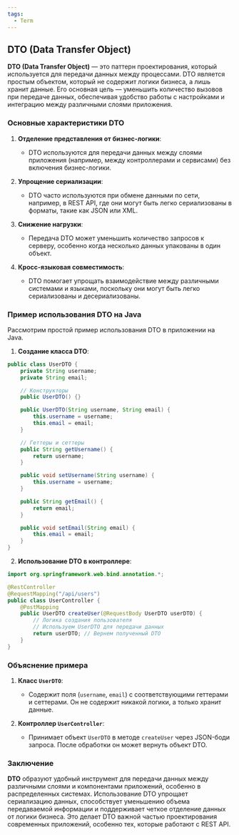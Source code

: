 ```yaml
---
tags:
  - Term
---
```

## DTO (Data Transfer Object)

**DTO (Data Transfer Object)** — это паттерн проектирования, который используется для передачи данных между процессами. DTO является простым объектом, который не содержит логики бизнеса, а лишь хранит данные. Его основная цель — уменьшить количество вызовов при передаче данных, обеспечивая удобство работы с настройками и интеграцию между различными слоями приложения.

### Основные характеристики DTO

1. **Отделение представления от бизнес-логики**:
   - DTO используются для передачи данных между слоями приложения (например, между контроллерами и сервисами) без включения бизнес-логики.

2. **Упрощение сериализации**:
   - DTO часто используются при обмене данными по сети, например, в REST API, где они могут быть легко сериализованы в форматы, такие как JSON или XML.

3. **Снижение нагрузки**:
   - Передача DTO может уменьшить количество запросов к серверу, особенно когда несколько данных упакованы в один объект.

4. **Кросс-языковая совместимость**:
   - DTO помогает упрощать взаимодействие между различными системами и языками, поскольку они могут быть легко сериализованы и десериализованы.

### Пример использования DTO на Java

Рассмотрим простой пример использования DTO в приложении на Java.

1. **Создание класса DTO**:

```java
public class UserDTO {
    private String username;
    private String email;

    // Конструкторы
    public UserDTO() {}

    public UserDTO(String username, String email) {
        this.username = username;
        this.email = email;
    }

    // Геттеры и сеттеры
    public String getUsername() {
        return username;
    }

    public void setUsername(String username) {
        this.username = username;
    }

    public String getEmail() {
        return email;
    }

    public void setEmail(String email) {
        this.email = email;
    }
}
```

2. **Использование DTO в контроллере**:

```java
import org.springframework.web.bind.annotation.*;

@RestController
@RequestMapping("/api/users")
public class UserController {
    @PostMapping
    public UserDTO createUser(@RequestBody UserDTO userDTO) {
        // Логика создания пользователя
        // Используем UserDTO для передачи данных
        return userDTO; // Вернем полученный DTO
    }
}
```

### Объяснение примера

1. **Класс `UserDTO`**:
   - Содержит поля (`username`, `email`) с соответствующими геттерами и сеттерами. Он не содержит никакой логики, а только хранит данные.

2. **Контроллер `UserController`**:
   - Принимает объект `UserDTO` в методе `createUser` через JSON-боди запроса. После обработки он может вернуть объект DTO.

### Заключение

**DTO** образуют удобный инструмент для передачи данных между различными слоями и компонентами приложений, особенно в распределенных системах. Использование DTO упрощает сериализацию данных, способствует уменьшению объема передаваемой информации и поддерживает четкое отделение данных от логики бизнеса. Это делает DTO важной частью проектирования современных приложений, особенно тех, которые работают с REST API.